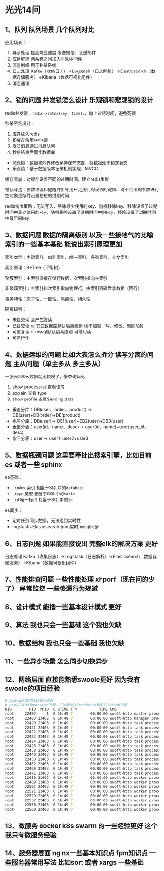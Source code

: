 # 光光14问

## 1、队列 队列场景 几个队列对比

应用场景：

1. 异步处理 提高响应速度  发送短信、发送邮件
2. 应用解耦 两系统之间加入消息中间件
3. 流量削峰 用于秒杀系统
4. 日志处理 Kafka（收集日志）->Logstash（日志解析）->Elasticsearch（数据存储服务）->Kibana（数据可视化组件）
5. 消息通讯

## 2、锁的问题 并发锁怎么设计 乐观锁和悲观锁的设计

redis并发锁：`redis->setnx(key, time);`，加上过期时间，避免死锁

秒杀系统设计：

1. 库存放入redis
2. 扣库存使用redis锁
3. 发货消息通过消息队列
4. 秒杀结束后同步数据库

- 悲观锁：数据被外界修改保持保守态度，将数据处于锁定状态
- 乐观锁：基于数据版本记录机制实现，MVCC

缓存雪崩：对缓存设置不同的过期时间、建立redis集群

缓存穿透：参数过滤和提醒并引导用户走我们的设置的键值、对不合法的参数进行空对象缓存并设置较短的过期时间

redis淘汰策略：无法写入、移除最少使用的key、随机移除key、移除设置了过期时间中最少使用的key、随机移除设置了过期时间中的key、移除设置了过期时间中最早的key

## 3、数据问题 数据的隔离级别 以及一些接地气的比喻 索引的一些基本基础 能说出索引原理更加

索引类型：主键索引、单列索引、唯一索引、多列索引、全文索引

索引原理：B+Tree（平衡树）

聚簇索引：主索引直接存储行数据，次索引指向主索引

非聚簇索引：主索引和次索引指向物理行，由索引到磁盘拿数据（回行）

事务特性：原子性、一致性、隔离性、持久性

隔离级别：

- 未提交读  会产生脏读
- 已提交读 rc 其它数据库默认隔离级别  读不加锁，写、修改、删除加锁
- 可重复读 rr mysql默认隔离级别  可能幻读  
- 可串行化

## 4、数据运维的问题 比如大表怎么拆分 读写分离的问题 主从问题（单主多从 多主多从）

一张表200w数据就比较慢了，慢查询优化

1. show processlist 查看语句
2. explain 查看 type
3. show profile 查看Sending data

- 垂直分库：DB(user、order、product) -> DB(user)+DB(order)+DB(product)
- 水平分库：DB(user)-> DB1(user)+DB2(user)+DB3(user)
- 垂直分表：user(id、name、desc) -> user(id、name)+user(user_id、desc)
- 水平分表：user -> user1+user2+user3

## 5、数据瓶颈问题 这里要牵扯出搜索引擎，比如目前es 或者一些 sphinx

es基础：

- `_index` 索引 相当于SQL中的`database`
- `_type` 类型 相当于SQL中的`table`
- `_id` 唯一标识 相当于SQL中的`id`

es同步：

- 定时任务同步数据，无法达到实时性
- logstash+Elasticsearch-jdbc实时mysql同步

## 6、日志问题 如果能直接说出 完整elk的解决方案 更好

日志处理 Kafka（收集日志）->Logstash（日志解析）->Elasticsearch（数据存储服务）->Kibana（数据可视化组件）

## 7、性能排查问题 一些性能处理 xhporf（现在问的少了） 异常监控 一些傻逼行为规避

## 8、设计模式 能撸一些基本设计模式 更好

## 9、算法 我也只会一些基础 这个我也欠缺

## 10、数据结构 我也只会一些基础 我也欠缺

## 11、一些异步场景 怎么同步切换异步

## 12、网络层面 直接能熟悉swoole更好 因为我有swoole的项目经验

```sh
# pid=22402为master进程
# pid=22403为manager进程，子进程有8个worker进程和12个task进程
UID        PID  PPID  C STIME TTY          TIME CMD
root     22402     1  0 10:49 ?        00:00:00 swoft-http master process (/data1/work/houduan_test/zy_familyapi_test/www/bin/swoft)
root     22403 22402  0 10:49 ?        00:00:00 swoft-http manager process
root     22420 22403  0 10:49 ?        00:00:00 swoft-http task process
root     22421 22403  0 10:49 ?        00:00:00 swoft-http task process
root     22422 22403  0 10:49 ?        00:00:00 swoft-http task process
root     22423 22403  0 10:49 ?        00:00:00 swoft-http task process
root     22424 22403  0 10:49 ?        00:00:00 swoft-http task process
root     22425 22403  0 10:49 ?        00:00:00 swoft-http task process
root     22438 22403  0 10:49 ?        00:00:00 swoft-http task process
root     22440 22403  0 10:49 ?        00:00:00 swoft-http task process
root     22450 22403  0 10:49 ?        00:00:00 swoft-http task process
root     22462 22403  0 10:49 ?        00:00:00 swoft-http task process
root     22469 22403  0 10:49 ?        00:00:00 swoft-http task process
root     22471 22403  0 10:49 ?        00:00:00 swoft-http task process
root     22480 22403  0 10:49 ?        00:00:00 swoft-http worker process
root     22489 22403  0 10:49 ?        00:00:00 swoft-http worker process
root     22507 22403  0 10:49 ?        00:00:00 swoft-http worker process
root     22521 22403  0 10:49 ?        00:00:00 swoft-http worker process
root     22529 22403  0 10:49 ?        00:00:00 swoft-http worker process
root     22537 22403  0 10:49 ?        00:00:00 swoft-http worker process
root     22550 22403  0 10:49 ?        00:00:00 swoft-http worker process
root     22560 22403  0 10:49 ?        00:00:00 swoft-http worker process
```

## 13、微服务 docker k8s swarm 的一些经验更好 这个我只有微服务经验

## 14、服务器层面 nginx一些基本知识点 fpm知识点 一些服务器常用写法 比如sort 或者 xargs 一些基础

